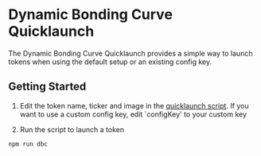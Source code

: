 # Dynamic Bonding Curve Quicklaunch

The Dynamic Bonding Curve Quicklaunch provides a simple way to launch tokens when using the default setup or an existing config key.


## Getting Started

1. Edit the token name, ticker and image in the [quicklaunch script](src/index.ts). If you want to use a custom config key, edit `configKey' to your custom key

2. Run the script to launch a token

```bash
npm run dbc
```


